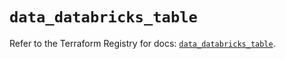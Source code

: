 # `data_databricks_table`

Refer to the Terraform Registry for docs: [`data_databricks_table`](https://registry.terraform.io/providers/databricks/databricks/1.76.0/docs/data-sources/table).
